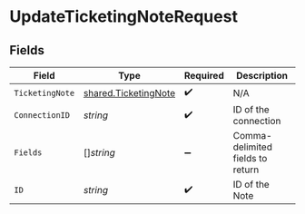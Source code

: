 # UpdateTicketingNoteRequest


## Fields

| Field                                                               | Type                                                                | Required                                                            | Description                                                         |
| ------------------------------------------------------------------- | ------------------------------------------------------------------- | ------------------------------------------------------------------- | ------------------------------------------------------------------- |
| `TicketingNote`                                                     | [shared.TicketingNote](../../../pkg/models/shared/ticketingnote.md) | :heavy_check_mark:                                                  | N/A                                                                 |
| `ConnectionID`                                                      | *string*                                                            | :heavy_check_mark:                                                  | ID of the connection                                                |
| `Fields`                                                            | []*string*                                                          | :heavy_minus_sign:                                                  | Comma-delimited fields to return                                    |
| `ID`                                                                | *string*                                                            | :heavy_check_mark:                                                  | ID of the Note                                                      |